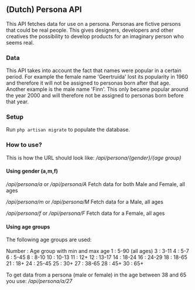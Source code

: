 ## (Dutch) Persona API ##

This API fetches data for use on a persona. Personas are fictive persons that could be real people. This gives designers, developers and other creatives the possibility to develop products for an imaginary person who seems real. 

### Data ###
This API takes into account the fact that names were popular in a certain period. For example the female name 'Geertruida' lost its popularity in 1960 and therefore it will not be assigned to personas born after that age. Another example is the male name 'Finn'. This only became popular around the year 2000 and will therefore not be assigned to personas born before that year.

### Setup ###
Run `php artisan migrate` to populate the database. 

### How to use? ###
This is how the URL should look like:
*/api/persona/{gender}/{age group}*

#### Using gender (a,m,f)
*/api/persona/a* or */api/persona/A*
Fetch data for both Male and Female, all ages

*/api/persona/m* or */api/persona/M*
Fetch data for a Male, all ages

*/api/persona/f* or */api/persona/F*
Fetch data for a Female, all ages

#### Using age groups ####
The following age groups are used:

Number :    Age group with min and max age
1 :         5-90 (all ages)
3 :         3-11 
4 :         5-7
6 :         5-45
8 :         8-10
10 :        10-13
11 :        12+
12 :        13-17
14 :        18-24
16 :        24-29
18 :        18-65
21 :        18+
24 :        25-45
25 :        30+
27 :        38-65
28 :        45+
30 :        65+

To get data from a persona (male or female) in the age between 38 and 65 you use:
*/api/persona/a/27*

